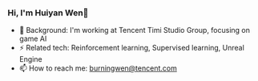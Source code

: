 ### Hi, I'm Huiyan Wen👋

- 🔩 Background: I'm working at Tencent Timi Studio Group, focusing on game AI
- ⚡ Related tech: Reinforcement learning, Supervised learning, Unreal Engine
- 📫 How to reach me: burningwen@tencent.com

